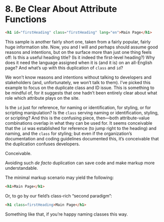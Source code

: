 # 8. Be Clear About Attribute Functions

```html
<h1 id="firstHeading" class="firstHeading" lang="en">Main Page</h1>
```

This sample is another fairly short one, taken from a fairly popular, fairly huge information site. Now, you and I will and perhaps should assume good reasons and intentions, but on the surface more than just one thing feels off: Is this a useful heading title? (Is it indeed the first-level heading?) Why does it need the language assigned when it is (and it is) on an all-English page? And what’s up with this duplication of `class` and `id`?

We won’t know reasons and intentions without talking to developers and stakeholders (and, unfortunately, we won’t talk to them). I’ve picked this example to focus on the duplicate class and ID issue. This is something to be mindful of, for it suggests that one hadn’t been entirely clear about what role which attribute plays on the site.

Is the `id` just for reference, for naming or identification, for styling, or for scripting manipulation? Is the `class` serving naming or identification, styling, or scripting? And this is the confusing piece, then—both attribute-value combinations overlap in what they can be used for. It seems conceivable that the `id` was established for reference (to jump right to the heading) and naming, and the `class` for styling; but even if the organization’s documentation and coding guidelines documented this, it’s conceivable that the duplication confuses developers.

Conceivable.

Avoiding such _de facto_ duplication can save code and make markup more understandable.

The minimal markup scenario may yield the following:

```html
<h1>Main Page</h1>
```

Or, to go by our field’s class-rich “second paradigm”:

```html
<h1 class=firstHeading>Main Page</h1>
```

Something like that, if you’re happy naming classes this way.